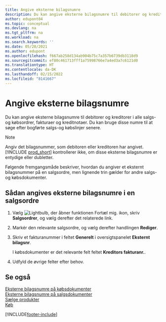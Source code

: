 ```yaml
---
title: Angive eksterne bilagsnumre
description: Du kan angive eksterne bilagsnumre til debitorer og kreditorer i alle salgs-og købsordrer, fakturaer og kreditnotaer. Du kan bruge disse numre til at søge efter bogførte salgs-og købslinjer senere.
author: edupont04
ms.topic: conceptual
ms.devlang: na
ms.tgt_pltfrm: na
ms.workload: na
ms.search.keywords: ''
ms.date: 05/28/2021
ms.author: edupont
ms.openlocfilehash: f667ab258d134ab904b75c7a357b6739db3118d9
ms.sourcegitcommit: ef80c461713fff1a75998766e7a4ed3a7c6121d0
ms.translationtype: HT
ms.contentlocale: da-DK
ms.lasthandoff: 02/15/2022
ms.locfileid: "8141667"
---
```

# <a name="enter-external-document-numbers"></a>Angive eksterne bilagsnumre

Du kan angive eksterne bilagsnumre til debitorer og kreditorer i alle salgs-og købsordrer, fakturaer og kreditnotaer. Du kan bruge disse numre til at søge efter bogførte salgs-og købslinjer senere.  

> [!NOTE]
> Angiv det bilagsnummer, som debitoren eller kreditoren har angivet. [!INCLUDE [prod_short](includes/prod_short.md)] kontrollerer ikke, om disse eksterne bilagsnumre er entydige eller dubletter.

Følgende fremgangsmåde beskriver, hvordan du angiver et eksternt bilagsnummer på en salgsordre, men lignende trin gælder for andre salgs-og købsdokumenter.

## <a name="to-enter-external-document-numbers-in-a-sales-order"></a>Sådan angives eksterne bilagsnumre i en salgsordre  

1. Vælg ![Lightbulb, der åbner funktionen Fortæl mig.](media/ui-search/search_small.png "Fortæl mig, hvad du vil foretage dig") ikon, skriv **Salgsordrer**, og vælg derefter det relaterede link.  
2. Markér den relevante salgsordre, og vælg derefter handlingen **Rediger**.  
3. Skriv et fakturanummer i feltet **Generelt** i oversigtspanelet **Eksternt bilagsnr**.  

    I købsdokumenter er det relevante felt feltet **Kreditors fakturanr.**.
4. Udfyld de øvrige felter efter behov.  

## <a name="see-also"></a>Se også

[Eksterne bilagsnumre på købsdokumenter](purchasing-ext-doc-no.md)  
[Eksterne bilagsnumre på salgsdokumenter](sales-how-invoice-sales.md#external-document-numbers)  
[Sælge produkter](sales-how-sell-products.md)  
[Køb](purchasing-manage-purchasing.md)  

[!INCLUDE[footer-include](includes/footer-banner.md)]